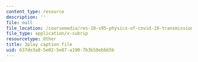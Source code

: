 ```yaml
---
content_type: resource
description: ''
file: null
file_location: /coursemedia/res-10-s95-physics-of-covid-19-transmission-fall-2020/637de3a85e025e87a1907b3b50ebbb5b_7io-8_I6ZXA.vtt
file_type: application/x-subrip
resourcetype: Other
title: 3play caption file
uid: 637de3a8-5e02-5e87-a190-7b3b50ebbb5b
---
```

